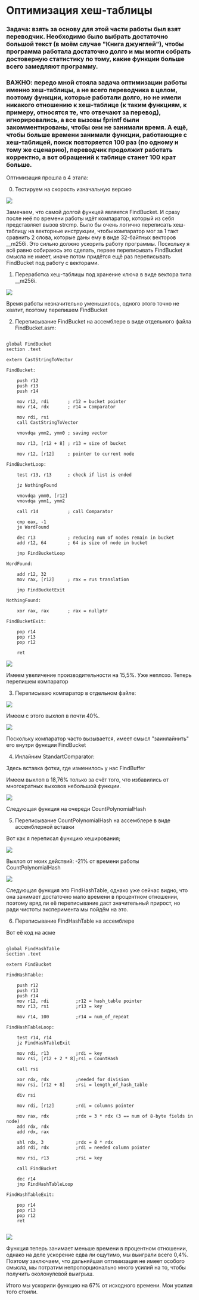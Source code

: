 # Оптимизация хеш-таблицы

### Задача: взять за основу для этой части работы был взят переводчик. Необходимо было выбрать достаточно большой текст (в моём случае "Книга джунглей"), чтобы программа работала достаточно долго и мы могли собрать достоверную статистику по тому, какие функции больше всего замедляют программу. 

### ВАЖНО: передо мной стояла задача оптимизации работы именно хеш-таблицы, а не всего переводчика в целом, поэтому функции, которые работали долго, но не имели никакого отношению к хеш-таблице (к таким функциям, к примеру, относятся те, что отвечают за перевод), игнорировались, а все вызовы fprintf были закомментированы, чтобы они не занимали время. А ещё, чтобы больше времени занимали функции, работающие с хеш-таблицей, поиск повторяется 100 раз (по одному и тому же сценарию), переводчик продолжит работать корректно, а вот обращений к таблице станет 100 крат больше.

Оптимизация прошла в 4 этапа:

0) Тестируем на скорость изначальную версию 

![](EnglishTranslator/Screenshots/BeforeOptimisation.png)

Замечаем, что самой долгой функцей является FindBucket. И сразу после неё по времени работы идёт компаратор, который из себя представляет вызов strcmp. Было бы очень логично переписать хеш-таблицу на векторные инструкции, чтобы компаратор мог за 1 такт сравнить 2 слова, которые даны ему в виде 32-байтных векторов __m256i. Это сильно должно ускорить работу программы. Поскольку я всё равно собираюсь это сделать, первее переписывать FindBucket смысла не имеет, иначе потом придётся ещё раз переписывать FindBucket под работу с векторами.

1) Переработка хеш-таблицы под хранение ключа в виде вектора типа __m256i.

![](EnglishTranslator/Screenshots/VectorInstructionsOptimisation.png)

Время работы незначительно уменьшилось, одного этого точно не хватит, поэтому перепишем FindBucket

2) Переписывание FindBucket на ассемблере в виде отдельного файла FindBucket.asm:

```

global FindBucket
section .text

extern CastStringToVector

FindBucket:

    push r12
    push r13
    push r14

    mov r12, rdi       ; r12 = bucket pointer
    mov r14, rdx       ; r14 = Comparator

    mov rdi, rsi
    call CastStringToVector

    vmovdqa ymm2, ymm0 ; saving vector

    mov r13, [r12 + 8] ; r13 = size of bucket

    mov r12, [r12]     ; pointer to current node

FindBucketLoop:

    test r13, r13      ; check if list is ended

    jz NothingFound

    vmovdqa ymm0, [r12]
    vmovdqa ymm1, ymm2

    call r14           ; call Comparator

    cmp eax, -1
    je WordFound

    dec r13            ; reducing num of nodes remain in bucket
    add r12, 64        ; 64 is size of node in bucket

    jmp FindBucketLoop

WordFound: 

    add r12, 32
    mov rax, [r12]     ; rax = rus translation

    jmp FindBucketExit

NothingFound:

    xor rax, rax       ; rax = nullptr

FindBucketExit:

    pop r14
    pop r13
    pop r12

    ret

```

![](EnglishTranslator/Screenshots/FindBucketOptimised.png)

Имеем увеличение производительности на 15,5%. Уже неплохо. Теперь перепишем компаратор

3) Переписываю компаратор в отдельном файле: 

![](EnglishTranslator/Screenshots/ComparatorOnAsm.png)

Имеем с этого выхлоп в почти 40%. 

![](EnglishTranslator/Screenshots/ComparatorOptimisation.png)

Поскольку компаратор часто вызывается, имеет смысл "заинлайнить" его внутри функции FindBucket

4) Инлайним StandartComparator:

Здесь вставка фотки, где изменилось у нас FindBuffer

Имеем выхлоп в 18,76% только за счёт того, что избавились от многократных выховов небольшой функции.

![](EnglishTranslator/Screenshots/ComparatorOptimisation.png)

Следующая функция на очереди CountPolynomialHash

5) Переписывание CountPolynomialHash на ассемблере в виде ассемблерной вставки

Вот как я переписал функцию хеширования;

![](EnglishTranslator/Screenshots/PolynomialHashOptimised.png)

Выхлоп от моих действий: -21% от времени работы CountPolynomialHash

![](EnglishTranslator/Screenshots/CountPolynomialHashOptimised.png)

Следующая функция это FindHashTable, однако уже сейчас видно, что она занимает достаточно мало времени в процентном отношении, поэтому вряд ли её переписывание даст значительный прирост, но ради чистоты эксперимента мы пойдём на это.

6) Переписывание FindHashTable на ассемблере

Вот её код на асме

```

global FindHashTable
section .text

extern FindBucket

FindHashTable:

    push r12
    push r13
    push r14
    mov r12, rdi          ;r12 = hash_table pointer  
    mov r13, rsi          ;r13 = key

    mov r14, 100          ;r14 = num_of_repeat
    
FindHashTableLoop:

    test r14, r14
    jz FindHashTableExit
    
    mov rdi, r13          ;rdi = key
    mov rsi, [r12 + 2 * 8];rsi = CountHash

    call rsi

    xor rdx, rdx          ;needed for division
    mov rsi, [r12 + 8]    ;rsi = length_of_hash_table

    div rsi

    mov rdi, [r12]        ;rdi = columns pointer

    mov rax, rdx          ;rdx = 3 * rdx (3 == num of 8-byte fields in node)
    add rdx, rdx          
    add rdx, rax

    shl rdx, 3            ;rdx = 8 * rdx
    add rdi, rdx          ;rdi = needed column pointer

    mov rsi, r13          ;rsi = key

    call FindBucket
    
    dec r14
    jmp FindHashTableLoop

FindHashTableExit:
    
    pop r14
    pop r13
    pop r12
    ret
    
```

![](EnglishTranslator/Screenshots/CountPolynomialHashOptimised.png)

Функция теперь занимает меньше времени в процентном отношении, однако на деле ускорение едва ли ощутимо, мы выиграли всего 0,4%. Поэтому заключаем, что дальняйшая оптимизация не имеет особого смысла, мы потратим непропорционально много усилий на то, чтобы получить околонулевой выигрыш.

Итого мы ускорили функцию на 67% от исходного времени. Мои усилия того стоили.
